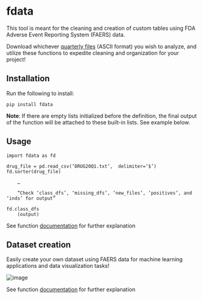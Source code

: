 # fdata

This tool is meant for the cleaning and creation of custom tables using FDA Adverse Event Reporting System (FAERS) data.

Download whichever [quarterly files](https://fis.fda.gov/extensions/FPD-QDE-FAERS/FPD-QDE-FAERS.html) (ASCII format) you wish to analyze, and utilize these functions to expedite cleaning and organization for your project!


## **Installation**

Run the following to install:
```
pip install fdata
```
**Note**: If there are empty lists initialized before the definition, the final output of the function will be attached to these built-in lists. See example below.


## **Usage**
```
import fdata as fd

drug_file = pd.read_csv(‘DRUG20Q1.txt’,  delimiter=‘$’)
fd.sorter(drug_file) 

	…

	“Check ‘class_dfs’, ‘missing_dfs’, ‘new_files’, ‘positives’, and ‘inds’ for output”

fd.class_dfs
    (output)
```

See function [documentation](https://github.com/G-Sprouts/FDA_sae/blob/sprout/docs.ipynb) for further explanation

## Dataset creation

Easily create your own dataset using FAERS data for machine learning applications and data visualization tasks! 

![image](https://user-images.githubusercontent.com/66538374/129272912-d6f5af3b-c50d-4c41-84ae-69104c14de6b.png)


See function [documentation](https://github.com/G-Sprouts/FDA_sae/blob/sprout/docs.ipynb) for further explanation
